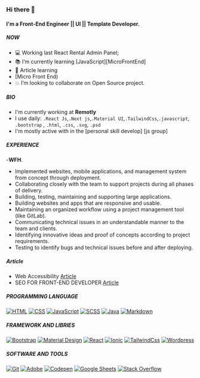 ### Hi there 👋

#### I'm a Front-End Engineer || UI || Template Developer.

##### NOW

- :computer: Working last React Rental Admin Panel;
- :books: I’m currently learning [JavaScript][MicroFrontEnd]
- :newspaper: Article learning 
-   [Micro Front End)
- :boom: I’m looking to collaborate on Open Source project.

##### BIO

- I'm currently working at **Remotly**
- I use daily: `.React Js`,`.Next js`,`.Material UI`,`.TailwindCss`,`.javascript`, `.bootstrap` , `.html`, `.css`, `.svg`, `.psd`
- I'm mostly active with in the [personal skill develop]  [js group]

##### EXPERIENCE

-**WFH**.
   - Implemented websites, mobile applications, and management system from concept through deployment.
   - Collaborating closely with the team to support projects during all phases of delivery.
   - Building, testing, maintaining and supporting large applications.
   - Building websites and apps that are responsive and usable.
   - Maintaining an organized workflow using a project management tool (like GitLab).
   - Communicating technical issues in an understandable manner to the team and clients.
   - Identifying innovative ideas and proof of concepts according to project requirements.
   - Testing to identify bugs and technical issues before and after deploying.
 
 
##### Article
   - Web Accessibility [Article](https://docs.google.com/document/d/1Q5LAzalI1r-LfE2pi6JiAlNpqMU1vR87/edit)
   - SEO FOR FRONT-END DEVELOPER [Article](https://docs.google.com/document/d/1HZ7A04saRZ8Waw7rblbGZRIbtHGCVSCiVqUVH6QTaWw/edit#)
    

##### PROGRAMMING LANGUAGE

<p align="left">
<a href="#"><img alt="HTML" src="https://img.shields.io/badge/HTML-E34F26.svg?logo=html5&logoColor=white"></a>
<a href="#"><img alt="CSS" src="https://img.shields.io/badge/CSS-1572B6.svg?logo=css3&logoColor=white"></a>
<a href="#"><img alt="JavaScript" src="https://img.shields.io/badge/JavaScript-F7DF1E.svg?logo=javascript&logoColor=black"></a>
<a href="#"><img alt="SCSS" src="https://img.shields.io/badge/Scss-hotpink.svg?logo=SASS&logoColor=white"></a>
<a href="#"><img alt="Java" src="https://img.shields.io/badge/Java-007396.svg?logo=java&logoColor=white"></a>
<a href="#"><img alt="Markdown" src="https://img.shields.io/badge/Markdown-000000.svg?logo=markdown&logoColor=white"></a>
</p>

##### FRAMEWORK AND LIBRIES 

<p align="left">
  <a href="#"><img alt="Bootstrap" src="https://img.shields.io/badge/Bootstrap-7952B3.svg?logo=bootstrap&logoColor=white"></a>
  <a href="#"><img alt="Material Design" src="https://img.shields.io/badge/Material%20Design-0081CB.svg?logo=material-design&logoColor=white"></a>
  <a href="#"><img alt="React" src="https://img.shields.io/badge/React-20232a.svg?logo=react&logoColor=%2361DAFB"></a>
   <a href="#"><img alt="Ionic" src="https://img.shields.io/badge/Ionic-F9F9F9.svg?logo=ionic&logoColor=%blue"></a>
   <a href="#"><img alt="TailwindCss" src="https://img.shields.io/badge/TailwindCss-0EA5E9.svg?logo=tailwindcss&logoColor=%0ea5e9"></a>
   <a href="#"><img alt="Wordpress" src="https://img.shields.io/badge/Wordpress-21759B?logo=wordpress&logoColor=white"></a>
</p>

##### SOFTWARE AND TOOLS

<p align="left">
    <a href="#"><img alt="Git" src="https://img.shields.io/badge/Git-F05033.svg?logo=git&logoColor=white"></a>
    <a href="#"><img alt="Adobe" src="https://img.shields.io/badge/Adobe-FF0000.svg?logo=adobe&logoColor=white"></a>
    <a href="#"><img alt="Codepen" src="https://img.shields.io/badge/Codepen-000000.svg?logo=codepen&logoColor=white"></a>
    <a href="#"><img alt="Google Sheets" src="https://img.shields.io/badge/Google%20Sheets-34A853.svg?logo=google%20sheets&logoColor=white"></a>
    <a href="#"><img alt="Stack Overflow" src="https://img.shields.io/badge/-Stack%20Overflow-FE7A16?logo=stack-overflow&logoColor=white"></a>
</p>






